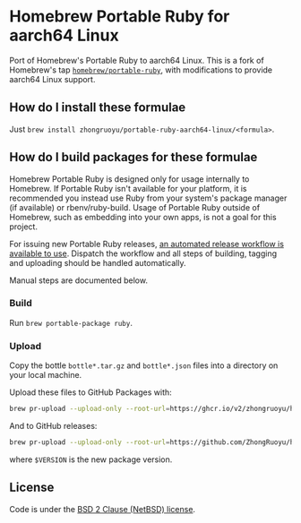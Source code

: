 # Homebrew Portable Ruby for aarch64 Linux

Port of Homebrew's Portable Ruby to aarch64 Linux. This is a fork of Homebrew's tap [`homebrew/portable-ruby`](https://github.com/Homebrew/homebrew-portable-ruby), with modifications to provide aarch64 Linux support.

## How do I install these formulae

Just `brew install zhongruoyu/portable-ruby-aarch64-linux/<formula>`.

## How do I build packages for these formulae

Homebrew Portable Ruby is designed only for usage internally to Homebrew. If Portable Ruby isn't available for your platform, it is recommended you instead use Ruby from your system's package manager (if available) or rbenv/ruby-build. Usage of Portable Ruby outside of Homebrew, such as embedding into your own apps, is not a goal for this project.

For issuing new Portable Ruby releases, [an automated release workflow is available to use](https://github.com/ZhongRuoyu/homebrew-portable-ruby-aarch64-linux/actions/workflows/release.yml). Dispatch the workflow and all steps of building, tagging and uploading should be handled automatically.

Manual steps are documented below.

### Build

Run `brew portable-package ruby`.

### Upload

Copy the bottle `bottle*.tar.gz` and `bottle*.json` files into a directory on your local machine.

Upload these files to GitHub Packages with:

```sh
brew pr-upload --upload-only --root-url=https://ghcr.io/v2/zhongruoyu/homebrew-portable-ruby-aarch64-linux
```

And to GitHub releases:

```sh
brew pr-upload --upload-only --root-url=https://github.com/ZhongRuoyu/homebrew-portable-ruby-aarch64-linux/releases/download/$VERSION
```

where `$VERSION` is the new package version.

## License

Code is under the [BSD 2 Clause (NetBSD) license](https://github.com/ZhongRuoyu/homebrew-portable-ruby-aarch64-linux/blob/master/LICENSE.txt).
